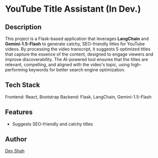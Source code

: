 # YouTube Title Assistant (In Dev.)

## Description

This project is a Flask-based application that leverages **LangChain** and **Gemini-1.5-Flash** to generate catchy, SEO-friendly titles for YouTube videos. By processing the video transcript, it suggests 5 optimized titles that capture the essence of the content, designed to engage viewers and improve discoverability. The AI-powered tool ensures that the titles are relevant, compelling, and aligned with the video's topic, using high-performing keywords for better search engine optimization.

## Tech Stack

Frontend: React, Bootstrap
Backend: Flask, LangChain, Gemini-1.5-Flash

## Features

- Suggests SEO-friendly and catchy titles

## Author

[Dev Shah](https://github.com/busycaesar)
